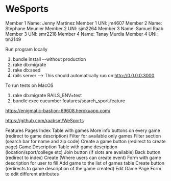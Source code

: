 # WeSports

Member 1 Name: Jenny Martinez
Member 1 UNI: jm4607
Member 2 Name: Stephane Meunier
Member 2 UNI: sjm2264
Member 3 Name: Samuel Raab
Member 3 UNI: smr2218
Member 4 Name: Tanay Murdia
Member 4 UNI: tm3149

Run program locally
1. bundle install --without production
2. rake db:migrate
3. rake db:seed
4. rails server
--> This should automatically run on http://0.0.0.0:3000

To run tests on MacOS
1. rake db:migrate RAILS_ENV=test
2. bundle exec cucumber features/search_sport.feature 

https://enigmatic-bastion-69608.herokuapp.com/ 

https://github.com/raabsm/WeSports

Features
Pages
	Index 
		Table with games
		More info buttons on every game (redirect to game description)
		Filter for available only games
		Filter section (search bar for name and zip code)
		Create a game button (redirect to create page)
	Game Description 
		Table with game description (location/sport/college etc)
		Join button (if slots are available)
		Back button (redirect to index)
	Create (Where users can create event)
		Form with game description for user to fill
		Add game to the list of games table
		Create button (redirects to game description of the game created)
	Edit Game Page
		Form to edit different attributes
